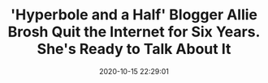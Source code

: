 ---
date: 2020-10-15 22:29:01
link:
  source: pocket
  source_url: https://getpocket.com
  text: '''Hyperbole and a Half'' Blogger Allie Brosh Quit the Internet for Six Years.
    She''s Ready to Talk About It'
  url: https://rollingstone.com/culture/culture-features/allie-brosh-hyperbole-and-a-half-solutions-other-problems-book-1074526
source: pocket
syndicated:
- type: pocket
  url: https://rollingstone.com/culture/culture-features/allie-brosh-hyperbole-and-a-half-solutions-other-problems-book-1074526
- type: mastodon
  url: https://mastodon.technology/users/roytang/statuses/105049935690671319
- type: twitter
  url: https://twitter.com/roytang/statuses/1317430197130469377/
title: '''Hyperbole and a Half'' Blogger Allie Brosh Quit the Internet for Six Years.
  She''s Ready to Talk About It'
---